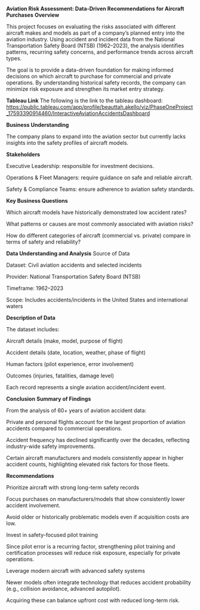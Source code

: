  **Aviation Risk Assessment: Data-Driven Recommendations for Aircraft Purchases**
 **Overview**

This project focuses on evaluating the risks associated with different aircraft makes and models as part of a company’s planned entry into the aviation industry. Using accident and incident data from the National Transportation Safety Board (NTSB) (1962–2023), the analysis identifies patterns, recurring safety concerns, and performance trends across aircraft types.

The goal is to provide a data-driven foundation for making informed decisions on which aircraft to purchase for commercial and private operations. By understanding historical safety records, the company can minimize risk exposure and strengthen its market entry strategy.

**Tableau Link**
The following is the link to the tableau dashboard: https://public.tableau.com/app/profile/beauttah.akello/viz/PhaseOneProject_17593390914460/InteractiveAviationAccidentsDashboard

 **Business Understanding**

The company plans to expand into the aviation sector but currently lacks insights into the safety profiles of aircraft models.

**Stakeholders**

Executive Leadership: responsible for investment decisions.

Operations & Fleet Managers: require guidance on safe and reliable aircraft.

Safety & Compliance Teams: ensure adherence to aviation safety standards.

**Key Business Questions**

Which aircraft models have historically demonstrated low accident rates?

What patterns or causes are most commonly associated with aviation risks?

How do different categories of aircraft (commercial vs. private) compare in terms of safety and reliability?

 **Data Understanding and Analysis**
Source of Data

Dataset: Civil aviation accidents and selected incidents

Provider: National Transportation Safety Board (NTSB)

Timeframe: 1962–2023

Scope: Includes accidents/incidents in the United States and international waters

**Description of Data**

The dataset includes:

Aircraft details (make, model, purpose of flight)

Accident details (date, location, weather, phase of flight)

Human factors (pilot experience, error involvement)

Outcomes (injuries, fatalities, damage level)

Each record represents a single aviation accident/incident event.



 **Conclusion**
**Summary of Findings**

From the analysis of 60+ years of aviation accident data:

Private and personal flights account for the largest proportion of aviation accidents compared to commercial operations.

Accident frequency has declined significantly over the decades, reflecting industry-wide safety improvements.

Certain aircraft manufacturers and models consistently appear in higher accident counts, highlighting elevated risk factors for those fleets.

**Recommendations**

Prioritize aircraft with strong long-term safety records

Focus purchases on manufacturers/models that show consistently lower accident involvement.

Avoid older or historically problematic models even if acquisition costs are low.

Invest in safety-focused pilot training

Since pilot error is a recurring factor, strengthening pilot training and certification processes will reduce risk exposure, especially for private operations.

Leverage modern aircraft with advanced safety systems

Newer models often integrate technology that reduces accident probability (e.g., collision avoidance, advanced autopilot).

Acquiring these can balance upfront cost with reduced long-term risk.
